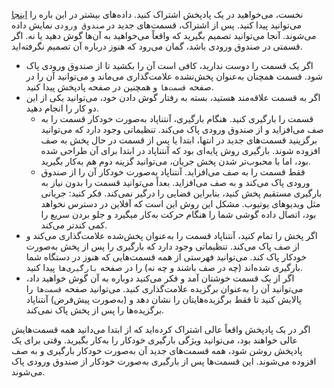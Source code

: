 نخست، می‌خواهید در یک پادپخش اشتراک کنید. داده‌های بیشتر در این باره را [اینجا](/documentation/getting-started/subscribe) می‌توانید پیدا کنید. پس از اشتراک، قسمت‌های جدید در `صندوق ورودی` نمایش داده می‌شوند. آنجا می‌توانید تصمیم بگیرید که واقعاً می‌خواهید به آن‌ها گوش دهید یا نه. اگر قسمتی در صندوق ورودی باشد، گمان می‌رود که هنوز درباره آن تصمیم نگرفته‌اید.

- اگر یک قسمت را دوست ندارید، کافی است آن را بکشید تا از صندوق ورودی پاک شود. قسمت همچنان به‌عنوان پخش‌نشده علامت‌گذاری می‌ماند و می‌توانید آن را در صفحه `قسمت‌ها` و همچنین در صفحه پادپخش پیدا کنید.
- اگر به قسمت علاقه‌مند هستید، بسته به رفتار گوش دادن خود، می‌توانید یکی از این دو کار را انجام دهید.
   - قسمت را بارگیری کنید. هنگام بارگیری، آنتناپاد به‌صورت خودکار قسمت را به صف می‌افزاید و از صندوق ورودی پاک می‌کند. تنظیماتی وجود دارد که می‌توانید برگزینید قسمت‌های جدید در انتها، ابتدا یا پس از قسمت در حال پخش به صف افزوده شوند. بارگیری روش پایه‌ای بود که آنتناپاد در ابتدا برای آن طراحی شده بود، اما با محبوب‌تر شدن پخش جریان، می‌توانید گزینه دوم هم به‌کار بگیرید.
   - فقط قسمت را به صف می‌افزاید. آنتناپاد به‌صورت خودکار آن را از صندوق ورودی پاک می‌کند و به صف می‌افزاید. بعداً می‌توانید قسمت را بدون نیاز به بارگیری مستقیم پخش کنید، بنابراین فضایی را درگیر نمی‌کند. فکر کنید: جریانی مثل ویدیوهای یوتیوب. مشکل این روش این است که آفلاین در دسترس نخواهد بود، اتصال داده گوشی شما را هنگام حرکت به‌کار میگیرد و جلو بردن سریع را کمی کندتر می‌کند.
- اگر پخش را تمام کنید، آنتناپاد قسمت را به‌عنوان پخش‌شده علامت‌گذاری می‌کند و از صف پاک می‌کند. تنظیماتی وجود دارد که بارگیری را پس از پخش به‌صورت خودکار پاک کند. می‌توانید فهرستی از همه قسمت‌هایی که هنوز در دستگاه شما بارگیری شده‌اند (چه در صف باشند و چه نه) را در صفحه `بارگیری‌ها` پیدا کنید.
- اگر از یک قسمت خوشتان آمد و فکر می‌کنید دوباره به آن گوش خواهید داد، می‌توانید آن را به‌عنوان برگزیده علامت‌گذاری کنید. می‌توانید صفحه `قسمت‌ها` را پالایش کنید تا فقط برگزیده‌هایتان را نشان دهد و (به‌صورت پیش‌فرض) آنتناپاد برگزیده‌ها را پس از پخش پاک نمی‌کند.

اگر در یک پادپخش واقعاً عالی اشتراک کرده‌اید که از ابتدا می‌دانید همه قسمت‌هایش عالی خواهند بود، می‌توانید ویژگی بارگیری خودکار را به‌کار بگیرید. وقتی برای یک پادپخش روشن شود، همه قسمت‌های جدید آن به‌صورت خودکار بارگیری و به صف افزوده می‌شوند. این قسمت‌ها پس از بارگیری به‌صورت خودکار از صندوق ورودی پاک می‌شوند.
